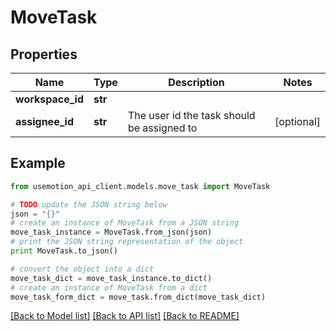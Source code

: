 # MoveTask


## Properties

Name | Type | Description | Notes
------------ | ------------- | ------------- | -------------
**workspace_id** | **str** |  | 
**assignee_id** | **str** | The user id the task should be assigned to | [optional] 

## Example

```python
from usemotion_api_client.models.move_task import MoveTask

# TODO update the JSON string below
json = "{}"
# create an instance of MoveTask from a JSON string
move_task_instance = MoveTask.from_json(json)
# print the JSON string representation of the object
print MoveTask.to_json()

# convert the object into a dict
move_task_dict = move_task_instance.to_dict()
# create an instance of MoveTask from a dict
move_task_form_dict = move_task.from_dict(move_task_dict)
```
[[Back to Model list]](../README.md#documentation-for-models) [[Back to API list]](../README.md#documentation-for-api-endpoints) [[Back to README]](../README.md)


